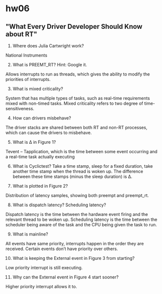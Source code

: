 # hw06
## "What Every Driver Developer Should Know about RT"
1. Where does Julia Cartwright work?

National Instruments

2. What is PREEMT_RT? Hint: Google it.

Allows interrupts to run as threads, which gives the ability to modify the priorities of interrupts. 

3. What is mixed criticality?

System that has multiple types of tasks, such as real-time requirements mixed with non-timed tasks. Mixed criticality refers to two degree of time-sensitiveness. 

4. How can drivers misbehave?

The driver stacks are shared between both RT and non-RT processes, which can cause the drivers to misbehave. 

5. What is Δ in Figure 1?

Tevent – Tapplication, which is the time between some event occurring and a real-time task actually executing

6. What is Cyclictest?
Take a time stamp, sleep for a fixed duration, take another time stamp when the thread is woken up. The difference between these time stamps (minus the sleep duration) 
is Δ. 

7. What is plotted in Figure 2?

Distribution of latency samples, showing both preempt and preempt_rt. 

8. What is dispatch latency? Scheduling latency?

Dispatch latency is the time between the hardware event firing and the relevant thread to be woken up. 
Scheduling latency is the time between the scheduler being aware of the task and the CPU being given the task to run. 

9. What is mainline?

All events have same priority, interrupts happen in the order they are received. Certain events don’t have priority over others. 

10. What is keeping the External event in Figure 3 from starting?

Low priority interrupt is still executing. 

11. Why can the External event in Figure 4 start sooner?

Higher priority interrupt allows it to. 
